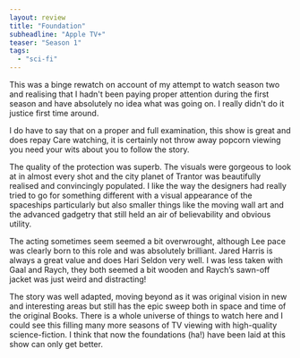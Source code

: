 ```yaml
---
layout: review
title: "Foundation"
subheadline: "Apple TV+"
teaser: "Season 1"
tags:
  - "sci-fi"
---
```


This was a binge rewatch on account of my attempt to watch season two and
realising that I hadn't been paying proper attention during the first season
and have absolutely no idea what was going on. I really didn't do it justice
first time around.

I do have to say that on a proper and full examination, this show is great and
does repay Care watching, it is certainly not throw away popcorn viewing you
need your wits about you to follow the story.

The quality of the protection was superb. The visuals were gorgeous to look at
in almost every shot and the city planet of Trantor was beautifully realised
and convincingly populated. I like the way the designers had really tried to go
for something different with a visual appearance of the spaceships particularly
but also smaller things like the moving wall art and the advanced gadgetry that
still held an air of believability and obvious utility.

The acting sometimes seem seemed a bit overwrought, although Lee pace was
clearly born to this role and was absolutely brilliant. Jared Harris is always
a great value and does Hari Seldon very well. I was less taken with Gaal and
Raych, they both seemed a bit wooden and Raych’s sawn-off jacket was just weird
and distracting!

The story was well adapted, moving beyond as it was original vision in new and
interesting areas but still has the epic sweep both in space and time of the
original Books. There is a whole universe of things to watch here and I could
see this filling many more seasons of TV viewing with high-quality
science-fiction. I think that now the foundations (ha!) have been laid at this
show can only get better.
